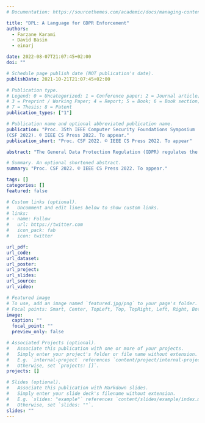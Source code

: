 ```yaml
---
# Documentation: https://sourcethemes.com/academic/docs/managing-content/

title: "DPL: A Language for GDPR Enforcement"
authors: 
  - Farzane Karami 
  - David Basin
  - einarj

date: 2022-08-07T21:07:45+02:00
doi: ""

# Schedule page publish date (NOT publication's date).
publishDate: 2021-10-21T21:07:45+02:00

# Publication type.
# Legend: 0 = Uncategorized; 1 = Conference paper; 2 = Journal article;
# 3 = Preprint / Working Paper; 4 = Report; 5 = Book; 6 = Book section;
# 7 = Thesis; 8 = Patent
publication_types: ["1"]

# Publication name and optional abbreviated publication name.
publication: "Proc. 35th IEEE Computer Security Foundations Symposium
(CSF 2022). © IEEE CS Press 2022. To appear."
publication_short: "Proc. CSF 2022. © IEEE CS Press 2022. To appear"

abstract: "The General Data Protection Regulation (GDPR) regulates the handling of personal data, including that personal data may be collected and stored only with the data subject’s consent, that data is used only for the explicit purposes for which it is collected, and that is deleted after the purposes are served. We propose a programming language called DPL (Data Protection Language) with constructs for enforcing these central GDPR requirements and provide the language’s runtime operational semantics. DPL is designed so that GDPR violations cannot occur: potential violations instead result in runtime errors. Moreover, DPL provides constructs to perform privacy-relevant checks, which enable programmers to avoid these errors. Finally, we formalize DPL in Maude, yielding an environment for program simulation, and verify our claims that DPL programs cannot result in privacy violations."

# Summary. An optional shortened abstract.
summary: "Proc. CSF 2022. © IEEE CS Press 2022. To appear."

tags: []
categories: []
featured: false

# Custom links (optional).
#   Uncomment and edit lines below to show custom links.
# links:
# - name: Follow
#   url: https://twitter.com
#   icon_pack: fab
#   icon: twitter

url_pdf:
url_code:
url_dataset:
url_poster:
url_project:
url_slides:
url_source:
url_video:

# Featured image
# To use, add an image named `featured.jpg/png` to your page's folder. 
# Focal points: Smart, Center, TopLeft, Top, TopRight, Left, Right, BottomLeft, Bottom, BottomRight.
image:
  caption: ""
  focal_point: ""
  preview_only: false

# Associated Projects (optional).
#   Associate this publication with one or more of your projects.
#   Simply enter your project's folder or file name without extension.
#   E.g. `internal-project` references `content/project/internal-project/index.md`.
#   Otherwise, set `projects: []`.
projects: []

# Slides (optional).
#   Associate this publication with Markdown slides.
#   Simply enter your slide deck's filename without extension.
#   E.g. `slides: "example"` references `content/slides/example/index.md`.
#   Otherwise, set `slides: ""`.
slides: ""
---
```

